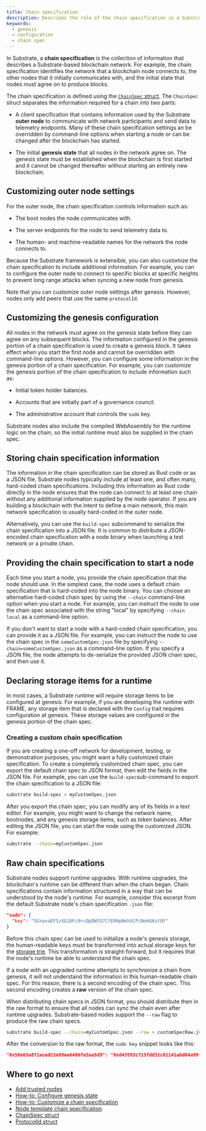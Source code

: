 ```yaml
---
title: Chain specification
description: Describes the role of the chain specification in a Substrate-based network, how to specify the chain specification to use when starting a node, and how to customize and distribute chain specifications.
keywords:
  - genesis
  - configuration
  - chain spec
---
```


In Substrate, a **chain specification** is the collection of information that describes a Substrate-based blockchain network.
For example, the chain specification identifies the network that a blockchain node connects to, the other nodes that it initially communicates with, and the initial state that nodes must agree on to produce blocks.

The chain specification is defined using the [`ChainSpec` struct](https://paritytech.github.io/substrate/master/sc_service/struct.GenericChainSpec.html).
The `ChainSpec` struct separates the information required for a chain into two parts:

- A client specification that contains information used by the Substrate **outer node** to communicate with network participants and send data to telemetry endpoints.
  Many of these chain specification settings an be overridden by command-line options when starting a node or can be changed after the blockchain has started.

- The initial **genesis state** that all nodes in the network agree on.
  The genesis state must be established when the blockchain is first started and it cannot be changed thereafter without starting an entirely new blockchain.

## Customizing outer node settings

For the outer node, the chain specification controls information such as:

- The boot nodes the node communicates with.

- The server endpoints for the node to send telemetry data to.

- The human- and machine-readable names for the network the node connects to.

Because the Substrate framework is extensible, you can also customize the chain specification to include additional information.
For example, you can to configure the outer node to connect to specific blocks at specific heights to prevent long range attacks when syncing a new node from genesis.

Note that you can customize outer node settings after genesis.
However, nodes only add peers that use the same `protocolId`.

## Customizing the genesis configuration

All nodes in the network must agree on the genesis state before they can agree on any subsequent blocks.
The information configured in the genesis portion of a chain specification is used to create a genesis block.
It takes effect when you start the first node and cannot be overridden with command-line options.
However, you can configure some information in the genesis portion of a chain specification.
For example, you can customize the genesis portion of the chain specification to include information such as:

- Initial token holder balances.

- Accounts that are initially part of a governance council.

- The administrative account that controls the `sudo` key.

Substrate nodes also include the compiled WebAssembly for the runtime logic on the chain, so the initial runtime must also be supplied in the chain spec.

## Storing chain specification information

The information in the chain specification can be stored as Rust code or as a JSON file.
Substrate nodes typically include at least one, and often many, hard-coded chain specifications.
Including this information as Rust code directly in the node ensures that the node can connect to at least one chain without any additional information supplied by the node operator.
If you are building a blockchain with the intent to define a main network, this main network specification is usually hard-coded in the outer node.

Alternatively, you can use the `build-spec` subcommand to serialize the chain specification into a JSON file.
It is common to distribute a JSON-encoded chain specification with a node binary when launching a test network or a private chain.

## Providing the chain specification to start a node

Each time you start a node, you provide the chain specification that the node should use.
In the simplest case, the node uses a default chain specification that is hard-coded into the node binary.
You can choose an alternative hard-coded chain spec by using the `--chain` command-line option when you start a node.
For example, you can instruct the node to use the chain spec associated with the string "local" by specifying `--chain local` as a command-line option.

If you don't want to start a node with a hard-coded chain specification, you can provide it as a JSON file.
For example, you can instruct the node to use the chain spec in the `someCustomSpec.json` file by specifying `--chain=someCustomSpec.json` as a command-line option.
If you specify a JSON file, the node attempts to de-serialize the provided JSON
chain spec, and then use it.

## Declaring storage items for a runtime

In most cases, a Substrate runtime will require storage items to be configured at genesis.
For example, if you are developing the runtime with FRAME, any storage item that is declared with the `Config` trait requires configuration at genesis.
These storage values are configured in the genesis portion of the chain spec.

### Creating a custom chain specification

If you are creating a one-off network for development, testing, or demonstration purposes, you might want a fully customized chain specification.
To create a completely customized chain spec, you can export the default chain spec to JSON format, then edit the fields in the JSON file.
For example, you can use the `build-spec`sub-command to export the chain specification to a JSON file:

```bash
substrate build-spec > myCustomSpec.json
```

After you export the chain spec, you can modify any of its fields in a text editor.
For example, you might want to change the network name, bootnodes, and any genesis storage items, such as token balances.
After editing the JSON file, you can start the node using the customized JSON.
For example:

```bash
substrate --chain=myCustomSpec.json
```

<!-- TODO NAV.YAML -->
<!-- add these back -->
<!-- See the [custom chain spec how-to guide](/reference/how-to-guides/basics/custom-chain-spec) for a more concrete example. -->

## Raw chain specifications

Substrate nodes support runtime upgrades.
With runtime upgrades, the blockchain's runtime can be different than
when the chain began.
Chain specifications contain information structured in a way that
can be understood by the node's runtime.
For example, consider this excerpt from the default Substrate node's chain specification `.json` file:

```json
"sudo": {
  "key": "5GrwvaEF5zXb26Fz9rcQpDWS57CtERHpNehXCPcNoHGKutQY"
}
```

Before this chain spec can be used to initialize a node's genesis storage, the human-readable keys must be transformed into actual storage keys for the [storage trie](/main-docs/build/runtime-storage/).
This transformation is straight-forward, but it requires that the node's runtime be able to understand the chain spec.

If a node with an upgraded runtime attempts to synchronize a chain from genesis, it will not understand the information in this human-readable chain spec.
For this reason, there is a second encoding of the chain spec.
This second encoding creates a **raw** version of the chain spec.

When distributing chain specs in JSON format, you should distribute then in the raw format to ensure that all nodes can sync the chain even after runtime upgrades. Substrate-based nodes support the `--raw` flag to produce the raw chain specs.

```bash
substrate build-spec --chain=myCustomSpec.json --raw > customSpecRaw.json
```

After the conversion to the raw format, the `sudo key` snippet looks like this:

```json
"0x50a63a871aced22e88ee6466fe5aa5d9": "0xd43593c715fdd31c61141abd04a99fd6822c8558854ccde39a5684e7a56da27d",
```

## Where to go next

- [Add trusted nodes](/tutorials/get-started/trusted-network/)
- [How-to: Configure genesis state](/reference/how-to-guides/basics/configure-genesis-state/)
- [How-to: Customize a chain specification](/reference/how-to-guides/basics/customize-a-chain-specification/)
- [Node template chain specification](https://github.com/substrate-developer-hub/substrate-node-template/blob/master/node/src/chain_spec.rs)
- [ChainSpec struct](https://paritytech.github.io/substrate/master/sc_service/struct.GenericChainSpec.html)
- [ProtocolId struct](https://paritytech.github.io/substrate/master/sc_network/config/struct.ProtocolId.html)
